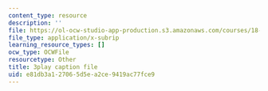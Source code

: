 ```yaml
---
content_type: resource
description: ''
file: https://ol-ocw-studio-app-production.s3.amazonaws.com/courses/18-06sc-linear-algebra-fall-2011/e81db3a127065d5ea2ce9419ac77fce9_TSdXJw83kyA.vtt
file_type: application/x-subrip
learning_resource_types: []
ocw_type: OCWFile
resourcetype: Other
title: 3play caption file
uid: e81db3a1-2706-5d5e-a2ce-9419ac77fce9
---
```

